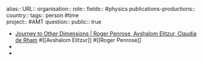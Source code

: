 alias::
URL::
organisation::
role::
fields:: #physics 
publications-productions:: 
country::
tags:: person #time  
project:: #AMT 
question::
public:: true

- [Journey to Other Dimensions | Roger Penrose, Avshalom Elitzur, Claudia de Rham](https://iai.tv/video/journey-to-other-dimensions-roger-penrose) #[[Avshalom Elitzur]] #[[Roger Penrose]]
-
-
